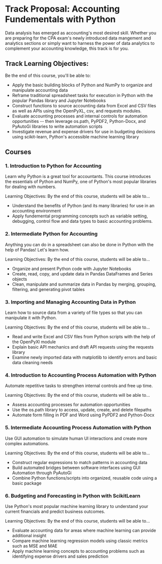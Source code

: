 # Track Proposal: Accounting Fundementals with Python
Data analysis has emerged as accounting's most desired skill. Whether you are preparing for the CPA exam's newly introduced data mangement and analytics sections or simply want to harness the power of data analytics to complement your accounting knowledge, this track is for you.

## Track Learning Objectives:
  Be the end of this course, you'll be able to:
   - Apply the basic building blocks of Python and NumPy to organize and manipulate accounting data
   - Reframe traditional spreadsheet tasks for execution in Python with the popular Pandas library and Jupyter Notebooks
   - Construct functions to source accounting data from Excel and CSV files as well as APIs using the OpenPyXL, csv, and requests modules.
   - Evaluate accounting processes and internal controls for automation opportunities -- then leverage os.path, PyPDF2, Python-Docx, and PyAutoGi libraries to write automation scripts
   - Investigate revenue and expense drivers for use in budgeting decisions using scikit-learn, Python's accessible machine learning library

## Courses
### 1. Introduction to Python for Accounting
  Learn why Python is a great tool for accountants. This course introduces the essentials of Python and NumPy, one of Python's most popular libraries for dealing with numbers.

  Learning Objectives:
  By the end of this course, students will be able to...
  - Understand the benefits of Python (and its many libraries) for use in an accounting environment
  - Apply fundemental programming concepts such as variable setting, debugging, control flow and data types to basic accounting problems.

### 2. Intermediate Python for Accounting
  Anything you can do in a spreadsheet can also be done in Python with the help of Pandas! Let's learn how.

  Learning Objectives:
  By the end of this course, students will be able to...
  - Organize and present Python code with Jupyter Notebooks
  - Create, read, copy, and update data in Pandas DataFrames and Series objects
  - Clean, manipulate and summarize data in Pandas by merging, grouping, filtering, and generating pivot tables

### 3. Importing and Managing Accounting Data in Python
  Learn how to source data from a variety of file types so that you can manipulate it with Python.

  Learning Objectives:
  By the end of this course, students will be able to...
  - Read and write Excel and CSV files from Python scripts with the help of the OpenPyXl module
  - Explain basic API mechanics and draft API requests using the requests library
  - Examine newly imported data with matplotlib to identify errors and basic data cleaning needs

### 4. Introduction to Accounting Process Automation with Python
  Automate repetitive tasks to strengthen internal controls and free up time.

  Learning Objectives:
  By the end of this course, students will be able to...
  - Assess accounting processes for automation opportunities
  - Use the os.path library to access, update, create, and delete filepaths
  - Automate form filling in PDF and Word using PyPDF2 and Python-Docx

### 5. Intermediate Accounting Process Automation with Python
  Use GUI automation to simulate human UI interactions and create more complex automations.

  Learning Objectives:
  By the end of this course, students will be able to...
  - Construct regular expressions to match patterns in accounting data
  - Build automated bridges between software interfaces using GUI Automation through PyAutoGi
  - Combine Python functions/scripts into organized, reusable code using a basic package

### 6. Budgeting and Forecasting in Python with ScikitLearn
  Use Python's most popular machine learning library to understand your current financials and predict business outcomes.

  Learning Objectives:
  By the end of this course, students will be able to...
  - Evaluate accounting data for areas where machine learning can provide additional insight
  - Compare machine learning regression models using classic metrics such as MSE and MAE
  - Apply machine learning concepts to accounting problems such as identifying expense drivers and sales prediction
